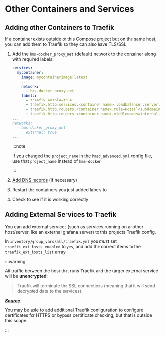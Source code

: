 # Other Containers and Services

## Adding other Containers to Traefik

If a container exists outside of this Compose project but on the same host, you can add them to Traefik so they can also have TLS/SSL

1. Add the `hms-docker_proxy_net` (default) network to the container along with required labels:

    ```yml
    services:
      mycontainer:
        image: mycontainerimage:latest
        ...
        network:
          - hms-docker_proxy_net
        labels:
          - traefik.enable=true
          - traefik.http.services.<container name>.loadbalancer.server.port=<web UI port for container>
          - traefik.http.routers.<container name>.rule=Host(`<subdomain name>.${HMSD_DOMAIN}`)
          - traefik.http.routers.<container name>.middlewares=internal-ipallowlist@file
    ...
    networks:
      - hms-docker_proxy_net
          external: true
    ...
    ```

    :::note

      If you changed the `project_name` in the `hmsd_advanced.yml` config file, use that `project_name` instead of `hms-docker`

    :::

2. [Add DNS records](../../getting-started/dns-setup.md) (if necessary)

3. Restart the containers you just added labels to

4. Check to see if it is working correctly

## Adding External Services to Traefik

You can add external services (such as services running on another host/server, like an external grafana server) to this projects Traefik config.

In `inventory/group_vars/all/traefik.yml` you _must_ set `traefik_ext_hosts_enabled` to `yes`, and add the correct items to the `traefik_ext_hosts_list` array.

:::warning

All traffic between the host that runs Traefik and the target external service will be **unencrypted**:

> Traefik will terminate the SSL connections (meaning that it will send decrypted data to the services).

**_[Source](https://doc.traefik.io/traefik/routing/routers/#general)_**.

You may be able to add additional Traefik configuration to configure certificates for HTTPS or bypass certificate checking, but that is outside this scope.

:::
